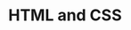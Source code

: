 ---
title: HTML and CSS
description: Componenets of front-end development.
icon: 
layout: listing
---